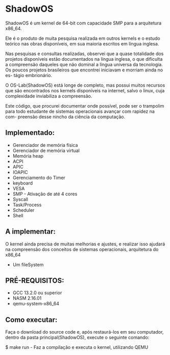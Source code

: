 # ShadowOS
ShadowOS é um kernel de 64-bit com capacidade SMP para a arquitetura x86_64.

Ele é o produto de muita pesquisa realizada em outros kernels e o estudo 
teórico nas obras disponíveis, em sua maioria escritos em língua inglesa.

Nas pesquisas e consultas realizadas, observei que a quase totalidade dos
projetos disponíveis estão documentados na língua inglesa, o que dificulta
a compreensão daqueles que não dominal a língua universa da tecnologia. Os 
poucos projetos brasileiros que encontrei iniciavam e morriam ainda no es-
tágio embrionário.

O OS-Lab(ShadowOS) está longe de completo, mas possui muitos recursos que 
são encontrados nos kernels disponíveis na internet, salvo o linux, cuja 
complexidade inviabiliza a compreensão. 

Este código, que procurei documentar onde possível, pode ser o trampolim
para todo estudante de sistemas operacionais avançar com rapidez na com-
preensão desse nincho da ciência da computação.


## Implementado:

+ Gerenciador de memória física
+ Gerenciador de memória virtual
+ Memória heap
+ ACPI
+ APIC
+ IOAPIC
+ Gerenciamento do Timer
+ keyboard
+ VESA
+ SMP - Ativação de até 4 cores
+ Syscall
+ Task/Process
+ Scheduler
+ Shell

## A implementar:
O kernel ainda precisa de muitas melhorias e ajustes, e realizar isso ajudará na compreensão dos
conceitos de sistemas operacionais, arquitetura do x86_64

+ Um fileSystem 

## PRÉ-REQUISITOS:

+ GCC 13.2.0 ou superior
+ NASM 2.16.01
+ qemu-system-x86_64

## Como executar:
Faça o download do source code e, após restaurá-los em seu computador,  dentro da pasta principal(ShadowOS),
execute o seguinte comando:

$ make run - Faz a compilação e executa o kernel, utilizando QEMU


